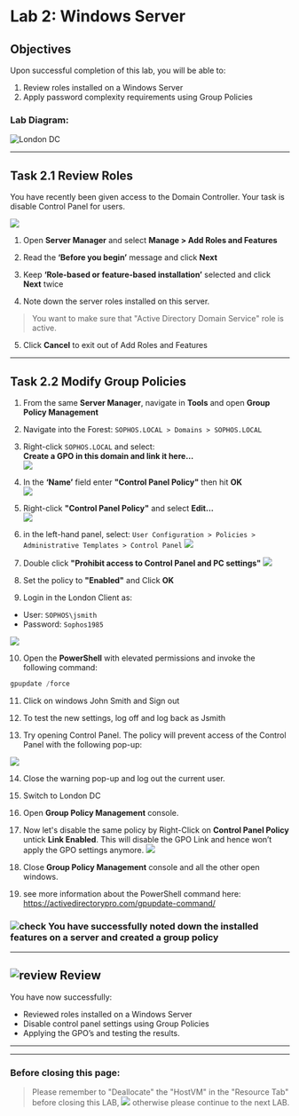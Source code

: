 # **Lab 2: Windows Server**

## Objectives
Upon successful completion of this lab, you will be able to: 
1. Review roles installed on a Windows Server
2. Apply password complexity requirements using Group Policies 


### Lab Diagram:
![London DC](JPG/London%20DC%202.png)

***

## **Task 2.1** Review Roles
You have recently been given access to the Domain Controller. Your task is disable Control Panel for users.

![](JPG/London%20DC%204.png)
1. Open **Server Manager** and select **Manage > Add Roles and Features**  

2. Read the **‘Before you begin’** message and click **Next** 

3. Keep **‘Role-based or feature-based installation’** selected and click **Next** twice  

4. Note down the server roles installed on this server.   
> You want to make sure that "Active Directory Domain Service" role is active.

5. Click **Cancel** to exit out of Add Roles and Features 


----
## **Task 2.2** Modify Group Policies

1. From the same **Server Manager**, navigate in **Tools** and open **Group Policy Management** 



2. Navigate into the Forest: `SOPHOS.LOCAL > Domains > SOPHOS.LOCAL`

3. Right-click `SOPHOS.LOCAL` and select:   
**Create a GPO in this domain and link it here…**  
![](JPG/GroupPolicy1.jpg)

4. In the **‘Name’** field enter **"Control Panel Policy"** then hit **OK**   
![](JPG/Control%20Panel%20Policy.jpg)

 
5. Right-click **"Control Panel Policy"** and select **Edit…**  
![](JPG/Control%20Panel%20Policy%202.jpg)


6. in the left-hand panel, select: 
`User Configuration > Policies > Administrative Templates > Control Panel`
![](JPG/Control%20Panel%20Policy%203.jpg)

7. Double click **"Prohibit access to Control Panel and PC settings"**
![](JPG/2.1.12B.png)

8. Set the policy to **"Enabled"** and Click **OK**

9. Login in the London Client as:
* User: `SOPHOS\jsmith`
* Password: `Sophos1985`

![](JPG/London%20Client.png)


10. Open the **PowerShell** with elevated permissions and invoke the following command:
```powershell
gpupdate /force
```

11. Click on windows John Smith and Sign out

12. To test the new settings, log off and log back as Jsmith

13. Try opening Control Panel. The policy will prevent access of the Control Panel with the following pop-up: 

![](JPG/popup.png)

14.	Close the warning pop-up and log out the current user.

15.	Switch to London DC

16.	Open **Group Policy Management** console.

17.	Now let's disable the same policy by Right-Click on **Control Panel Policy** untick **Link Enabled**. This will disable the GPO Link and hence won’t apply the GPO settings anymore.
![](JPG/untick.jpg)

18.	Close **Group Policy Management** console and all the other open windows.

19.	see more information about the PowerShell command here: https://activedirectorypro.com/gpupdate-command/


### ![check](JPG/pngegg%20(1).png) You have successfully noted down the installed features on a server and created a group policy

***

## ![review](JPG/Review%2048.png) Review  ##

You have now successfully: 
*	Reviewed roles installed on a Windows Server
*	Disable control panel settings using Group Policies
*	Applying the GPO’s and testing the results.




***
***
### Before closing this page:
> Please remember to "Deallocate" the "HostVM" in the "Resource Tab" before closing this LAB, 
![](JPG/Deallocate%20the%20VM.png)
otherwise please continue to the next LAB.



